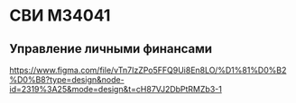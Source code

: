# СВИ M34041
## Управление личными финансами

https://www.figma.com/file/vTn7IzZPo5FFQ9Ui8En8LO/%D1%81%D0%B2%D0%B8?type=design&node-id=2319%3A25&mode=design&t=cH87VJ2DbPtRMZb3-1
